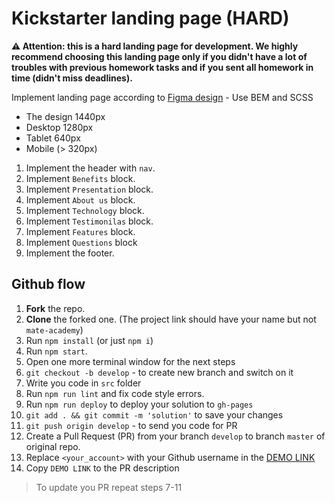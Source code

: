 # Kickstarter landing page (HARD)

**⚠️ Attention: this is a hard landing page for development. We highly recommend choosing this landing page only if you didn't have a lot of troubles with previous homework tasks and if you sent all homework in time (didn't miss deadlines).**

Implement landing page according to [Figma design](https://www.figma.com/file/Ujp7bCFuvuJlkn8TSbQPSZ/%E2%84%9611-(kickstarter)?node-id=19655%3A33) - Use BEM and SCSS
- The design 1440px
- Desktop 1280px
- Tablet 640px
- Mobile (> 320px)

1. Implement the header with `nav`.
1. Implement `Benefits` block.
1. Implement `Presentation` block.
1. Implement `About us` block.
1. Implement `Technology` block.
1. Implement `Testimonilas` block.
1. Implement `Features` block.
1. Implement `Questions` block
1. Implement the footer.


## Github flow

1. **Fork** the repo.
2. **Clone** the forked one. (The project link should have your name but not `mate-academy`)
3. Run `npm install` (or just `npm i`)
4. Run `npm start`.
5. Open one more terminal window for the next steps
6. `git checkout -b develop` - to create new branch and switch on it
7. Write you code in `src` folder
8. Run `npm run lint` and fix code style errors.
9. Run `npm run deploy` to deploy your solution to `gh-pages`
10. `git add . && git commit -m 'solution'` to save your changes
11. `git push origin develop` - to send you code for PR
12. Create a Pull Request (PR) from your branch `develop` to branch `master` of original repo.
13. Replace `<your_account>` with your Github username in the
  [DEMO LINK](https://edkido.github.io/Kickstarter/)
14. Copy `DEMO LINK` to the PR description

> To update you PR repeat steps 7-11
